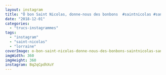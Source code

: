 ```yaml
---
layout: instagram
title: "Ô bon Saint Nicolas, donne-nous des bonbons  #saintnicolas #santaclaus #stnick"
date: "2018-12-01"
categories: 
  - "trucs-instagrammes"
tags: 
  - "instagram"
  - "saint-nicolas"
  - "lorraine"
coverImage: o-bon-saint-nicolas-donne-nous-des-bonbons-saintnicolas-santaclaus-stnick.jpg
imgWidth: 360
imgHeight: 360
instagram: Bq2qCpdhXuY
---
```

